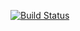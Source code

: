 [![Build Status](https://ci.chatha.dev/api/badges/BradleyChatha/prostagma/status.svg)](https://ci.chatha.dev/BradleyChatha/prostagma)